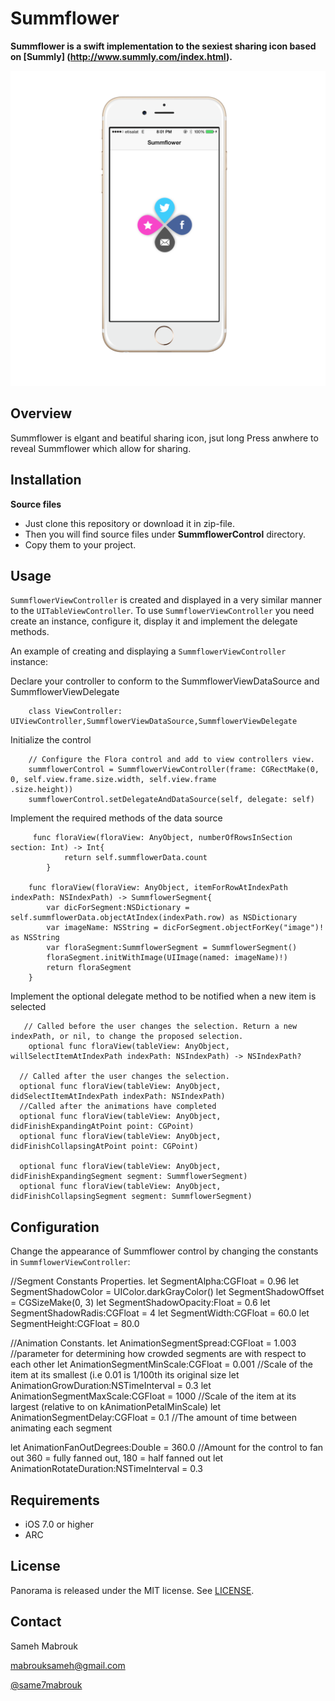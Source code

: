 Summflower
=========

**Summflower is a swift implementation to the sexiest sharing icon based on [Summly] (http://www.summly.com/index.html).**

<img src="screenshot.png" alt="Screenshot"/>

Overview
-----
Summflower is elgant and beatiful sharing icon, jsut long Press anwhere to reveal Summflower which allow for sharing.

Installation
-----

**Source files**

* Just clone this repository or download it in zip-file.
* Then you will find source files under **SummflowerControl** directory.
* Copy them to your project.

Usage
-----
`SummflowerViewController` is created and displayed in a very similar manner to the `UITableViewController`. To use `SummflowerViewController` you need create an instance, configure it, display it and implement the delegate methods.

An example of creating and displaying a `SummflowerViewController` instance:

Declare your controller to conform to the SummflowerViewDataSource and SummflowerViewDelegate

        class ViewController: UIViewController,SummflowerViewDataSource,SummflowerViewDelegate	

Initialize the control

        // Configure the Flora control and add to view controllers view.
        summflowerControl = SummflowerViewController(frame: CGRectMake(0, 0, self.view.frame.size.width, self.view.frame                                                               .size.height))
        summflowerControl.setDelegateAndDataSource(self, delegate: self)

Implement the required methods of the data source 

         func floraView(floraView: AnyObject, numberOfRowsInSection section: Int) -> Int{
                return self.summflowerData.count
            }
            
        func floraView(floraView: AnyObject, itemForRowAtIndexPath indexPath: NSIndexPath) -> SummflowerSegment{
            var dicForSegment:NSDictionary = self.summflowerData.objectAtIndex(indexPath.row) as NSDictionary
            var imageName: NSString = dicForSegment.objectForKey("image")! as NSString
            var floraSegment:SummflowerSegment = SummflowerSegment()
            floraSegment.initWithImage(UIImage(named: imageName)!)
            return floraSegment
        }

Implement the optional delegate method to be notified when a new item is selected

       // Called before the user changes the selection. Return a new indexPath, or nil, to change the proposed selection.
        optional func floraView(tableView: AnyObject, willSelectItemAtIndexPath indexPath: NSIndexPath) -> NSIndexPath?
        
      // Called after the user changes the selection.
      optional func floraView(tableView: AnyObject, didSelectItemAtIndexPath indexPath: NSIndexPath)                                   
      //Called after the animations have completed
      optional func floraView(tableView: AnyObject, didFinishExpandingAtPoint point: CGPoint)
      optional func floraView(tableView: AnyObject, didFinishCollapsingAtPoint point: CGPoint)
      
      optional func floraView(tableView: AnyObject, didFinishExpandingSegment segment: SummflowerSegment)
      optional func floraView(tableView: AnyObject, didFinishCollapsingSegment segment: SummflowerSegment)
    


Configuration
----------
Change the appearance of Summflower control by changing the constants in <code>SummflowerViewController</code>:

//Segment Constants Properties.
let SegmentAlpha:CGFloat = 0.96
let SegmentShadowColor = UIColor.darkGrayColor()
let SegmentShadowOffset = CGSizeMake(0, 3)
let SegmentShadowOpacity:Float = 0.6
let SegmentShadowRadis:CGFloat = 4
let SegmentWidth:CGFloat = 60.0
let SegmentHeight:CGFloat = 80.0

//Animation Constants.
let AnimationSegmentSpread:CGFloat = 1.003  //parameter for determining how crowded segments are with respect to each other
let AnimationSegmentMinScale:CGFloat = 0.001 //Scale of the item at its smallest (i.e 0.01 is 1/100th its original size
let AnimationGrowDuration:NSTimeInterval = 0.3
let AnimationSegmentMaxScale:CGFloat = 1000 //Scale of the item at its largest (relative to on kAnimationPetalMinScale)
let AnimationSegmentDelay:CGFloat = 0.1 //The amount of time between animating each segment

let AnimationFanOutDegrees:Double = 360.0 //Amount  for the control to fan out 360 = fully fanned out, 180 = half fanned out
let AnimationRotateDuration:NSTimeInterval = 0.3

Requirements
----------
* iOS 7.0 or higher
* ARC

## License
Panorama is released under the MIT license. See
[LICENSE](https://github.com/iSame7/Panoramic/blob/master/LICENSE.md).

Contact
----------

Sameh Mabrouk

[mabrouksameh@gmail.com][2]

[@same7mabrouk][3] 

  [2]: mailto:mabrouksameh@gmail.com
  [3]: http://twitter.com/same7mabrouk
